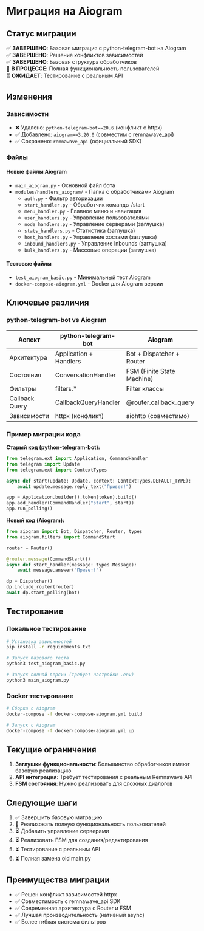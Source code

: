 # Миграция на Aiogram

## Статус миграции

✅ **ЗАВЕРШЕНО**: Базовая миграция с python-telegram-bot на Aiogram  
✅ **ЗАВЕРШЕНО**: Решение конфликтов зависимостей  
✅ **ЗАВЕРШЕНО**: Базовая структура обработчиков  
🔄 **В ПРОЦЕССЕ**: Полная функциональность пользователей  
⏳ **ОЖИДАЕТ**: Тестирование с реальным API  

## Изменения

### Зависимости
- ❌ Удалено: `python-telegram-bot==20.6` (конфликт с httpx)
- ✅ Добавлено: `aiogram==3.20.0` (совместим с remnawave_api)
- ✅ Сохранено: `remnawave_api` (официальный SDK)

### Файлы

#### Новые файлы Aiogram
- `main_aiogram.py` - Основной файл бота
- `modules/handlers_aiogram/` - Папка с обработчиками Aiogram
  - `auth.py` - Фильтр авторизации
  - `start_handler.py` - Обработчик команды /start
  - `menu_handler.py` - Главное меню и навигация
  - `user_handlers.py` - Управление пользователями
  - `node_handlers.py` - Управление серверами (заглушка)
  - `stats_handlers.py` - Статистика (заглушка)
  - `host_handlers.py` - Управление хостами (заглушка)
  - `inbound_handlers.py` - Управление Inbounds (заглушка)
  - `bulk_handlers.py` - Массовые операции (заглушка)

#### Тестовые файлы
- `test_aiogram_basic.py` - Минимальный тест Aiogram
- `docker-compose-aiogram.yml` - Docker для Aiogram версии

## Ключевые различия

### python-telegram-bot vs Aiogram

| Аспект | python-telegram-bot | Aiogram |
|--------|-------------------|---------|
| Архитектура | Application + Handlers | Bot + Dispatcher + Router |
| Состояния | ConversationHandler | FSM (Finite State Machine) |
| Фильтры | filters.* | Filter классы |
| Callback Query | CallbackQueryHandler | @router.callback_query |
| Зависимости | httpx (конфликт) | aiohttp (совместимо) |

### Пример миграции кода

**Старый код (python-telegram-bot):**
```python
from telegram.ext import Application, CommandHandler
from telegram import Update
from telegram.ext import ContextTypes

async def start(update: Update, context: ContextTypes.DEFAULT_TYPE):
    await update.message.reply_text("Привет!")

app = Application.builder().token(token).build()
app.add_handler(CommandHandler("start", start))
app.run_polling()
```

**Новый код (Aiogram):**
```python
from aiogram import Bot, Dispatcher, Router, types
from aiogram.filters import CommandStart

router = Router()

@router.message(CommandStart())
async def start_handler(message: types.Message):
    await message.answer("Привет!")

dp = Dispatcher()
dp.include_router(router)
await dp.start_polling(bot)
```

## Тестирование

### Локальное тестирование
```bash
# Установка зависимостей
pip install -r requirements.txt

# Запуск базового теста
python3 test_aiogram_basic.py

# Запуск полной версии (требует настройки .env)
python3 main_aiogram.py
```

### Docker тестирование
```bash
# Сборка с Aiogram
docker-compose -f docker-compose-aiogram.yml build

# Запуск с Aiogram
docker-compose -f docker-compose-aiogram.yml up
```

## Текущие ограничения

1. **Заглушки функциональности**: Большинство обработчиков имеют базовую реализацию
2. **API интеграция**: Требует тестирования с реальным Remnawave API
3. **FSM состояния**: Нужно реализовать для сложных диалогов

## Следующие шаги

1. ✅ Завершить базовую миграцию
2. 🔄 Реализовать полную функциональность пользователей
3. ⏳ Добавить управление серверами
4. ⏳ Реализовать FSM для создания/редактирования
5. ⏳ Тестирование с реальным API
6. ⏳ Полная замена old main.py

## Преимущества миграции

- ✅ Решен конфликт зависимостей httpx
- ✅ Совместимость с remnawave_api SDK
- ✅ Современная архитектура с Router и FSM
- ✅ Лучшая производительность (нативный async)
- ✅ Более гибкая система фильтров
